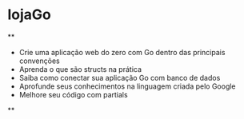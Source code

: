# lojaGo
**

- Crie uma aplicação web do zero com Go dentro das principais convenções
- Aprenda o que são structs na prática
- Saiba como conectar sua aplicação Go com banco de dados
- Aprofunde seus conhecimentos na linguagem criada pelo Google
- Melhore seu código com partials

**
